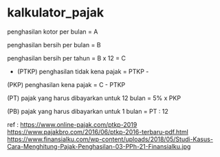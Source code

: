 # kalkulator_pajak

penghasilan kotor per bulan = A

penghasilan bersih per bulan = B

penghasilan bersih per tahun = B x 12 = C


- (PTKP) penghasilan tidak kena pajak = PTKP -


(PKP) penghasilan kena pajak = C - PTKP 

(PT) pajak yang harus dibayarkan untuk 12 bulan = 5% x PKP

(PB) pajak yang harus dibayarkan untuk 1 bulan = PT : 12


ref : 
https://www.online-pajak.com/ptkp-2019
https://www.pajakbro.com/2016/06/ptkp-2016-terbaru-pdf.html
https://www.finansialku.com/wp-content/uploads/2018/05/Studi-Kasus-Cara-Menghitung-Pajak-Penghasilan-03-PPh-21-Finansialku.jpg
